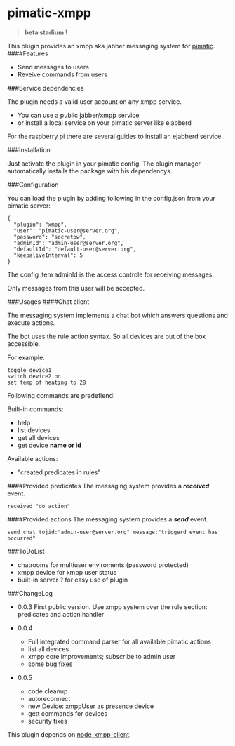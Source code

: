 pimatic-xmpp
=======================

> **beta stadium !**

This plugin provides an xmpp aka jabber messaging system for [pimatic](https://pimatic.org/).
####Features
* Send messages to users
* Reveive commands from users

###Service dependencies

The plugin needs a valid user account on any xmpp service.

* You can use a public jabber/xmpp service
* or install a local service on your pimatic server like ejabberd

For the raspberry pi there are several guides to install an ejabberd service.

###Installation

Just activate the plugin in your pimatic config. The plugin manager automatically installs
the package with his dependencys.

###Configuration

You can load the plugin by adding following in the config.json from your pimatic server:

    {
      "plugin": "xmpp",
      "user": "pimatic-user@server.org",
      "password": "secretpw",
      "adminId": "admin-user@server.org",
      "defaultId": "default-user@server.org",
      "keepaliveInterval": 5
    }

The config item adminId is the access controle for receiving messages.

Only messages from this user will be accepted.

###Usages
####Chat client

The messaging system implements a chat bot which answers questions
and execute actions.

The bot uses the rule action syntax. So all devices are out of the box accessible.

For example:
```
toggle device1
switch device2 on
set temp of heating to 28
```


Following commands are predefiend:

Built-in commands:
* help
* list devices
* get all devices
* get device **name or id**

Available actions:
* "created predicates in rules"


####Provided predicates
The messaging system provides a **_received_** event.
```
received "do action"
```

####Provided actions
The messaging system provides a **_send_** event.
```
send chat tojid:"admin-user@server.org" message:"triggerd event has occurred"
```

###ToDoList
* chatrooms for multiuser enviroments (password protected)
* xmpp device for xmpp user status
* built-in server ? for easy use of plugin


###ChangeLog
* 0.0.3
  First public version.
  Use xmpp system over the rule section: predicates and action handler

* 0.0.4
  - Full integrated command parser for all available pimatic actions
  - list all devices
  - xmpp core improvements; subscribe to admin user
  - some bug fixes  
* 0.0.5
  - code cleanup
  - autoreconnect
  - new Device: xmppUser as presence device
  - gett commands for devices
  - security fixes

This plugin depends on [node-xmpp-client](https://github.com/node-xmpp/node-xmpp/tree/master/packages/node-xmpp-client).
